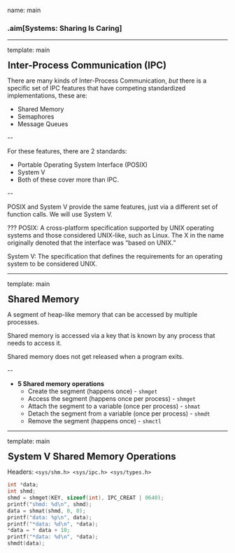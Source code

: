 name: main

### .aim[Systems: Sharing Is Caring]
<style>
.aim {
font-size: .75em;
border-bottom: 1px solid lightgray;
margin: 1px;
}
.remark-inline-code {
  background-color: lightgray;
  border-radius: 3px;
  padding-left: 2px;
  padding-right: 2px;
}
h4 {
font-size: 1.5em;
margin: 1px;
}
</style>

---
template: main

#### Inter-Process Communication (IPC)

There are many kinds of Inter-Process Communication, _but_ there is a specific set of IPC features that have competing standardized implementations, these are:
  * Shared Memory
  * Semaphores
  * Message Queues

--

For these features, there are 2 standards:
  * Portable Operating System Interface (POSIX)
  * System V
  * Both of these cover more than IPC.

--

POSIX and System V provide the same features, just via a different set of function calls. We will use System V.

???
POSIX: A cross-platform specification supported by UNIX operating systems and those considered UNIX-like, such as Linux. The X in the name originally denoted that the interface was “based on UNIX.”

System V: The specification that defines the requirements for an operating system to be considered UNIX.



---
template: main

#### Shared Memory

A segment of heap-like memory that can be accessed by multiple processes.

Shared memory is accessed via a key that is known by any process that needs to access it.

Shared memory does not get released when a program exits.

--

- __5 Shared memory operations__
  - Create the segment (happens once) - `shmget`
  - Access the segment (happens once per process) - `shmget`
  - Attach the segment to a variable (once per process) - `shmat`
  - Detach the segment from a variable (once per process) - `shmdt`
  - Remove the segment (happens once) - `shmctl`

---
template: main

#### System V Shared Memory Operations

Headers: `<sys/shm.h> <sys/ipc.h> <sys/types.h>`

```C
int *data;
int shmd;
shmd = shmget(KEY, sizeof(int), IPC_CREAT | 0640);
printf("shmd: %d\n", shmd);
data = shmat(shmd, 0, 0);
printf("data: %p\n", data);
printf("*data: %d\n", *data);
*data = * data + 10;
printf("*data: %d\n", *data);
shmdt(data);
```
